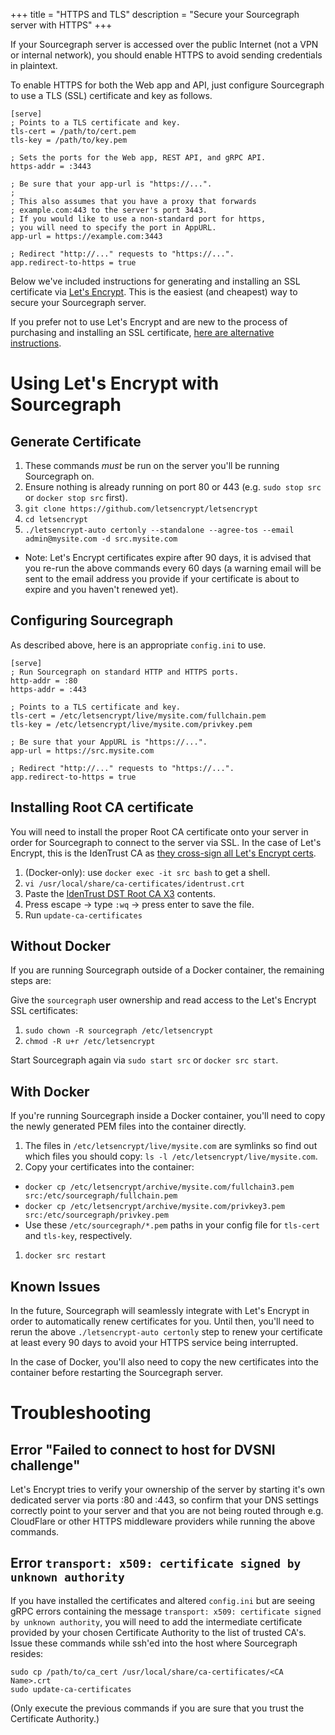+++
title = "HTTPS and TLS"
description = "Secure your Sourcegraph server with HTTPS"
+++

If your Sourcegraph server is accessed over the public Internet (not a
VPN or internal network), you should enable HTTPS to avoid sending
credentials in plaintext.

To enable HTTPS for both the Web app and API, just configure
Sourcegraph to use a TLS (SSL) certificate and key as follows.

```
[serve]
; Points to a TLS certificate and key.
tls-cert = /path/to/cert.pem
tls-key = /path/to/key.pem

; Sets the ports for the Web app, REST API, and gRPC API.
https-addr = :3443

; Be sure that your app-url is "https://...".
;
; This also assumes that you have a proxy that forwards
; example.com:443 to the server's port 3443.
; If you would like to use a non-standard port for https,
; you will need to specify the port in AppURL.
app-url = https://example.com:3443

; Redirect "http://..." requests to "https://...".
app.redirect-to-https = true
```

Below we've included instructions for generating and installing an SSL
certificate via [Let's Encrypt](https://letsencrypt.org). This is the easiest
(and cheapest) way to secure your Sourcegraph server.

If you prefer not to use Let's Encrypt and are new to the process of purchasing
and installing an SSL certificate, [here are alternative instructions](https://www.digitalocean.com/community/tutorials/how-to-install-an-ssl-certificate-from-a-commercial-certificate-authority).

# Using Let's Encrypt with Sourcegraph

## Generate Certificate

1. These commands _must_ be run on the server you'll be running Sourcegraph on.
1. Ensure nothing is already running on port 80 or 443 (e.g. `sudo stop src` or `docker stop src` first).
1. `git clone https://github.com/letsencrypt/letsencrypt`
1. `cd letsencrypt`
1. `./letsencrypt-auto certonly --standalone --agree-tos --email admin@mysite.com -d src.mysite.com`
  - Note: Let's Encrypt certificates expire after 90 days, it is advised that you re-run the above commands every 60 days (a warning email will be sent to the email address you provide if your certificate is about to expire and you haven't renewed yet).

## Configuring Sourcegraph

As described above, here is an appropriate `config.ini` to use.

```
[serve]
; Run Sourcegraph on standard HTTP and HTTPS ports.
http-addr = :80
https-addr = :443

; Points to a TLS certificate and key.
tls-cert = /etc/letsencrypt/live/mysite.com/fullchain.pem
tls-key = /etc/letsencrypt/live/mysite.com/privkey.pem

; Be sure that your AppURL is "https://...".
app-url = https://src.mysite.com

; Redirect "http://..." requests to "https://...".
app.redirect-to-https = true
```

## Installing Root CA certificate

You will need to install the proper Root CA certificate onto your server in order
for Sourcegraph to connect to the server via SSL. In the case of
Let's Encrypt, this is the IdenTrust CA as [they cross-sign all Let's Encrypt certs](https://letsencrypt.org/certificates/).

1. (Docker-only): use `docker exec -it src bash` to get a shell.
1. `vi /usr/local/share/ca-certificates/identrust.crt`
1. Paste the [IdenTrust DST Root CA X3](https://www.identrust.com/certificates/trustid/root-download-x3.html) contents.
1. Press escape -> type `:wq` -> press enter to save the file.
1. Run `update-ca-certificates`

## Without Docker

If you are running Sourcegraph outside of a Docker container, the remaining steps are:

Give the `sourcegraph` user ownership and read access to the Let's Encrypt SSL
certificates:

1. `sudo chown -R sourcegraph /etc/letsencrypt`
1. `chmod -R u+r /etc/letsencrypt`

Start Sourcegraph again via `sudo start src` or `docker src start`.

## With Docker

If you're running Sourcegraph inside a Docker container, you'll need to copy
the newly generated PEM files into the container directly.

1. The files in `/etc/letsencrypt/live/mysite.com` are symlinks so find out
which files you should copy: `ls -l /etc/letsencrypt/live/mysite.com`.
1. Copy your certificates into the container:
  - `docker cp /etc/letsencrypt/archive/mysite.com/fullchain3.pem src:/etc/sourcegraph/fullchain.pem`
  - `docker cp /etc/letsencrypt/archive/mysite.com/privkey3.pem src:/etc/sourcegraph/privkey.pem`
  - Use these `/etc/sourcegraph/*.pem` paths in your config file for `tls-cert` and `tls-key`, respectively.
1. `docker src restart`

## Known Issues

In the future, Sourcegraph will seamlessly integrate with Let's Encrypt in order
to automatically renew certificates for you. Until then, you'll need to rerun
the above `./letsencrypt-auto certonly` step to renew your certificate at least
every 90 days to avoid your HTTPS service being interrupted.

In the case of Docker, you'll also need to copy the new certificates into the
container before restarting the Sourcegraph server.

# Troubleshooting

## Error "Failed to connect to host for DVSNI challenge"

Let's Encrypt tries to verify your ownership of the server by starting it's own
dedicated server via ports :80 and :443, so confirm that your DNS settings
correctly point to your server and that you are not being routed through e.g.
CloudFlare or other HTTPS middleware providers while running the above commands.

## Error `transport: x509: certificate signed by unknown authority`

If you have installed the certificates and altered `config.ini`
but are seeing gRPC errors containing the message
`transport: x509: certificate signed by unknown authority`, you
will need to add the intermediate certificate provided by your chosen
Certificate Authority to the list of trusted CA's. Issue these commands
while ssh'ed into the host where Sourcegraph resides:

```
sudo cp /path/to/ca_cert /usr/local/share/ca-certificates/<CA Name>.crt
sudo update-ca-certificates
```

(Only execute the previous commands if you are sure that you trust the
Certificate Authority.)
